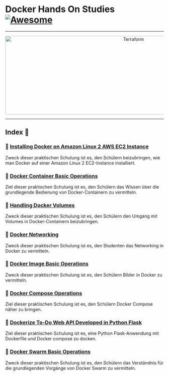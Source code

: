 Docker Hands On Studies  [![Awesome](https://cdn.rawgit.com/sindresorhus/awesome/d7305f38d29fed78fa85652e3a63e154dd8e8829/media/badge.svg)](https://github.com/sindresorhus/awesome)
===============
<hr>

<p align="center">
    <img alt="Terraform" src="https://cdn.worldvectorlogo.com/logos/docker.svg" height="250" width="800">
</p>
<hr>

## Index 📜

### 🔖 [Installing Docker on Amazon Linux 2 AWS EC2 Instance](https://github.com/latifyildirim/Docker_hands_on/tree/main/01-Installing-on-ec2-linux2)
Zweck dieser praktischen Schulung ist es, den Schülern beizubringen, wie man Docker auf einer Amazon Linux 2 EC2-Instance installiert.

### 🔖 [Docker Container Basic Operations](https://github.com/latifyildirim/Docker_hands_on/tree/main/02-Container-basic-operations)
Ziel dieser praktischen Schulung ist es, den Schülern das Wissen über die grundlegende Bedienung von Docker-Containern zu vermitteln.

### 🔖 [Handling Docker Volumes](https://github.com/latifyildirim/Docker_hands_on/tree/main/03-Handling-volumes)
Zweck dieser praktischen Schulung ist es, den Schülern den Umgang mit Volumes in Docker-Containern beizubringen.

### 🔖 [Docker Networking](https://github.com/latifyildirim/Docker_hands_on/tree/main/04-Network)
Zweck dieser praktischen Schulung ist es, den Studenten das Networking in Docker zu vermitteln.

### 🔖 [Docker Image Basic Operations](https://github.com/latifyildirim/Docker_hands_on/tree/main/05-Image-basic-operations)
Zweck dieser praktischen Schulung ist es, den Schülern Bilder in Docker zu vermitteln.

### 🔖 [Docker Compose Operations](https://github.com/latifyildirim/Docker_hands_on/tree/main/06-Compose-operations)
Ziel dieser praktischen Schulung ist es, den Schülern Docker Compose näher zu bringen.

### 🔖 [Dockerize To-Do Web API Developed in Python Flask](https://github.com/latifyildirim/Docker_hands_on/tree/main/07-Dockerize-to-do-app-on-python-flask)
Ziel dieser praktischen Schulung ist es, eine Python Flask-Anwendung mit Dockerfile und Docker compose zu docken.

### 🔖 [Docker Swarm Basic Operations](https://github.com/latifyildirim/Docker_hands_on/tree/main/docker-swarm-basic-operations)
Zweck dieser praktischen Schulung ist es, den Schülern das Verständnis für die grundlegenden Vorgänge von Docker Swarm zu vermitteln.